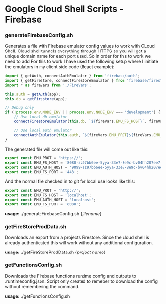 # Google Cloud Shell Scripts - Firebase

### generateFirebaseConfig.sh
Generates a file with Firebase emulator config values to work with CLoud Shell. Cloud shell tunnels everything through HTTPS so you will get a unique domain name for each port used. So in order for this to work we need to add  For this to work I have used the following setup where I initiate the emulators in my client side code (React example):

```javascript
import { getAuth, connectAuthEmulator } from 'firebase/auth';
import { getFirestore, connectFirestoreEmulator } from 'firebase/firestore';
import * as fireVars from './FireVars';

this.auth = getAuth(app);
this.db = getFirestore(app);

// Debug only
if (!process.env.NODE_ENV || process.env.NODE_ENV === 'development') {
    // Use local db emulator
    connectFirestoreEmulator(this.db, `${fireVars.EMU_FS_HOST}`, fireVars.EMU_FS_PORT);

    // Use local auth emulator
    connectAuthEmulator(this.auth, `${fireVars.EMU_PROT}${fireVars.EMU_AUTH_HOST}`);
} 
```
The generated file will come out like this:

```javascript
export const EMU_PROT = 'https://';
export const EMU_FS_HOST = '8080-zz97bb6ee-5yya-33e7-8e9c-bv04hh207ee7.cs-europe-west4-bhnf.cloudshell.dev';
export const EMU_AUTH_HOST = '9099-zz97bb6ee-5yya-33e7-8e9c-bv04hh207ee7.cs-europe-west4-bhnf.cloudshell.dev';
export const EMU_FS_PORT = '443';
```

And the normal file checked in to git for local use looks like this:
```javascript
export const EMU_PROT = 'http://';
export const EMU_FS_HOST = 'localhost';
export const EMU_AUTH_HOST = 'localhost';
export const EMU_FS_PORT = '8080'; 
```

**usage:** ./generateFirebaseConfig.sh {*filename*}

### getFireStoreProdData.sh
Downloads an export from a projects Firestore. Since the cloud shell is already authenticated this will work without any additional configuration.

**usage:** ./getFireStoreProdData.sh {*project name*}

### getFunctionsConfig.sh
Downloads the Firebase functions runtime config and outputs to .runtimeconfig.json. Script only created to remeber to download the config without remembering the command.

**usage:** ./getFunctionsConfig.sh